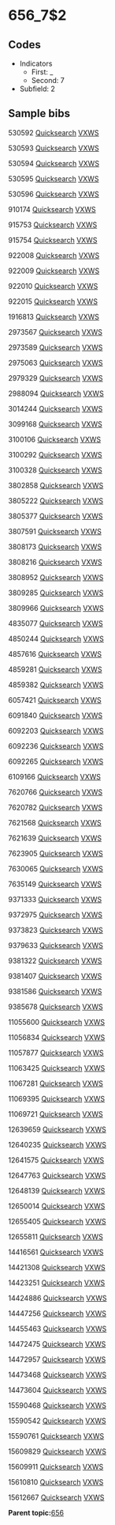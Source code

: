 # 656\_7$2

## Codes

-   Indicators
    -   First: \_
    -   Second: 7
-   Subfield: 2

## Sample bibs

530592 [Quicksearch](https://search.library.yale.edu/catalog/530592) [VXWS](http://prodorbis.library.yale.edu:7014/vxws/GetHoldingsService?bibId=530592)

530593 [Quicksearch](https://search.library.yale.edu/catalog/530593) [VXWS](http://prodorbis.library.yale.edu:7014/vxws/GetHoldingsService?bibId=530593)

530594 [Quicksearch](https://search.library.yale.edu/catalog/530594) [VXWS](http://prodorbis.library.yale.edu:7014/vxws/GetHoldingsService?bibId=530594)

530595 [Quicksearch](https://search.library.yale.edu/catalog/530595) [VXWS](http://prodorbis.library.yale.edu:7014/vxws/GetHoldingsService?bibId=530595)

530596 [Quicksearch](https://search.library.yale.edu/catalog/530596) [VXWS](http://prodorbis.library.yale.edu:7014/vxws/GetHoldingsService?bibId=530596)

910174 [Quicksearch](https://search.library.yale.edu/catalog/910174) [VXWS](http://prodorbis.library.yale.edu:7014/vxws/GetHoldingsService?bibId=910174)

915753 [Quicksearch](https://search.library.yale.edu/catalog/915753) [VXWS](http://prodorbis.library.yale.edu:7014/vxws/GetHoldingsService?bibId=915753)

915754 [Quicksearch](https://search.library.yale.edu/catalog/915754) [VXWS](http://prodorbis.library.yale.edu:7014/vxws/GetHoldingsService?bibId=915754)

922008 [Quicksearch](https://search.library.yale.edu/catalog/922008) [VXWS](http://prodorbis.library.yale.edu:7014/vxws/GetHoldingsService?bibId=922008)

922009 [Quicksearch](https://search.library.yale.edu/catalog/922009) [VXWS](http://prodorbis.library.yale.edu:7014/vxws/GetHoldingsService?bibId=922009)

922010 [Quicksearch](https://search.library.yale.edu/catalog/922010) [VXWS](http://prodorbis.library.yale.edu:7014/vxws/GetHoldingsService?bibId=922010)

922015 [Quicksearch](https://search.library.yale.edu/catalog/922015) [VXWS](http://prodorbis.library.yale.edu:7014/vxws/GetHoldingsService?bibId=922015)

1916813 [Quicksearch](https://search.library.yale.edu/catalog/1916813) [VXWS](http://prodorbis.library.yale.edu:7014/vxws/GetHoldingsService?bibId=1916813)

2973567 [Quicksearch](https://search.library.yale.edu/catalog/2973567) [VXWS](http://prodorbis.library.yale.edu:7014/vxws/GetHoldingsService?bibId=2973567)

2973589 [Quicksearch](https://search.library.yale.edu/catalog/2973589) [VXWS](http://prodorbis.library.yale.edu:7014/vxws/GetHoldingsService?bibId=2973589)

2975063 [Quicksearch](https://search.library.yale.edu/catalog/2975063) [VXWS](http://prodorbis.library.yale.edu:7014/vxws/GetHoldingsService?bibId=2975063)

2979329 [Quicksearch](https://search.library.yale.edu/catalog/2979329) [VXWS](http://prodorbis.library.yale.edu:7014/vxws/GetHoldingsService?bibId=2979329)

2988094 [Quicksearch](https://search.library.yale.edu/catalog/2988094) [VXWS](http://prodorbis.library.yale.edu:7014/vxws/GetHoldingsService?bibId=2988094)

3014244 [Quicksearch](https://search.library.yale.edu/catalog/3014244) [VXWS](http://prodorbis.library.yale.edu:7014/vxws/GetHoldingsService?bibId=3014244)

3099168 [Quicksearch](https://search.library.yale.edu/catalog/3099168) [VXWS](http://prodorbis.library.yale.edu:7014/vxws/GetHoldingsService?bibId=3099168)

3100106 [Quicksearch](https://search.library.yale.edu/catalog/3100106) [VXWS](http://prodorbis.library.yale.edu:7014/vxws/GetHoldingsService?bibId=3100106)

3100292 [Quicksearch](https://search.library.yale.edu/catalog/3100292) [VXWS](http://prodorbis.library.yale.edu:7014/vxws/GetHoldingsService?bibId=3100292)

3100328 [Quicksearch](https://search.library.yale.edu/catalog/3100328) [VXWS](http://prodorbis.library.yale.edu:7014/vxws/GetHoldingsService?bibId=3100328)

3802858 [Quicksearch](https://search.library.yale.edu/catalog/3802858) [VXWS](http://prodorbis.library.yale.edu:7014/vxws/GetHoldingsService?bibId=3802858)

3805222 [Quicksearch](https://search.library.yale.edu/catalog/3805222) [VXWS](http://prodorbis.library.yale.edu:7014/vxws/GetHoldingsService?bibId=3805222)

3805377 [Quicksearch](https://search.library.yale.edu/catalog/3805377) [VXWS](http://prodorbis.library.yale.edu:7014/vxws/GetHoldingsService?bibId=3805377)

3807591 [Quicksearch](https://search.library.yale.edu/catalog/3807591) [VXWS](http://prodorbis.library.yale.edu:7014/vxws/GetHoldingsService?bibId=3807591)

3808173 [Quicksearch](https://search.library.yale.edu/catalog/3808173) [VXWS](http://prodorbis.library.yale.edu:7014/vxws/GetHoldingsService?bibId=3808173)

3808216 [Quicksearch](https://search.library.yale.edu/catalog/3808216) [VXWS](http://prodorbis.library.yale.edu:7014/vxws/GetHoldingsService?bibId=3808216)

3808952 [Quicksearch](https://search.library.yale.edu/catalog/3808952) [VXWS](http://prodorbis.library.yale.edu:7014/vxws/GetHoldingsService?bibId=3808952)

3809285 [Quicksearch](https://search.library.yale.edu/catalog/3809285) [VXWS](http://prodorbis.library.yale.edu:7014/vxws/GetHoldingsService?bibId=3809285)

3809966 [Quicksearch](https://search.library.yale.edu/catalog/3809966) [VXWS](http://prodorbis.library.yale.edu:7014/vxws/GetHoldingsService?bibId=3809966)

4835077 [Quicksearch](https://search.library.yale.edu/catalog/4835077) [VXWS](http://prodorbis.library.yale.edu:7014/vxws/GetHoldingsService?bibId=4835077)

4850244 [Quicksearch](https://search.library.yale.edu/catalog/4850244) [VXWS](http://prodorbis.library.yale.edu:7014/vxws/GetHoldingsService?bibId=4850244)

4857616 [Quicksearch](https://search.library.yale.edu/catalog/4857616) [VXWS](http://prodorbis.library.yale.edu:7014/vxws/GetHoldingsService?bibId=4857616)

4859281 [Quicksearch](https://search.library.yale.edu/catalog/4859281) [VXWS](http://prodorbis.library.yale.edu:7014/vxws/GetHoldingsService?bibId=4859281)

4859382 [Quicksearch](https://search.library.yale.edu/catalog/4859382) [VXWS](http://prodorbis.library.yale.edu:7014/vxws/GetHoldingsService?bibId=4859382)

6057421 [Quicksearch](https://search.library.yale.edu/catalog/6057421) [VXWS](http://prodorbis.library.yale.edu:7014/vxws/GetHoldingsService?bibId=6057421)

6091840 [Quicksearch](https://search.library.yale.edu/catalog/6091840) [VXWS](http://prodorbis.library.yale.edu:7014/vxws/GetHoldingsService?bibId=6091840)

6092203 [Quicksearch](https://search.library.yale.edu/catalog/6092203) [VXWS](http://prodorbis.library.yale.edu:7014/vxws/GetHoldingsService?bibId=6092203)

6092236 [Quicksearch](https://search.library.yale.edu/catalog/6092236) [VXWS](http://prodorbis.library.yale.edu:7014/vxws/GetHoldingsService?bibId=6092236)

6092265 [Quicksearch](https://search.library.yale.edu/catalog/6092265) [VXWS](http://prodorbis.library.yale.edu:7014/vxws/GetHoldingsService?bibId=6092265)

6109166 [Quicksearch](https://search.library.yale.edu/catalog/6109166) [VXWS](http://prodorbis.library.yale.edu:7014/vxws/GetHoldingsService?bibId=6109166)

7620766 [Quicksearch](https://search.library.yale.edu/catalog/7620766) [VXWS](http://prodorbis.library.yale.edu:7014/vxws/GetHoldingsService?bibId=7620766)

7620782 [Quicksearch](https://search.library.yale.edu/catalog/7620782) [VXWS](http://prodorbis.library.yale.edu:7014/vxws/GetHoldingsService?bibId=7620782)

7621568 [Quicksearch](https://search.library.yale.edu/catalog/7621568) [VXWS](http://prodorbis.library.yale.edu:7014/vxws/GetHoldingsService?bibId=7621568)

7621639 [Quicksearch](https://search.library.yale.edu/catalog/7621639) [VXWS](http://prodorbis.library.yale.edu:7014/vxws/GetHoldingsService?bibId=7621639)

7623905 [Quicksearch](https://search.library.yale.edu/catalog/7623905) [VXWS](http://prodorbis.library.yale.edu:7014/vxws/GetHoldingsService?bibId=7623905)

7630065 [Quicksearch](https://search.library.yale.edu/catalog/7630065) [VXWS](http://prodorbis.library.yale.edu:7014/vxws/GetHoldingsService?bibId=7630065)

7635149 [Quicksearch](https://search.library.yale.edu/catalog/7635149) [VXWS](http://prodorbis.library.yale.edu:7014/vxws/GetHoldingsService?bibId=7635149)

9371333 [Quicksearch](https://search.library.yale.edu/catalog/9371333) [VXWS](http://prodorbis.library.yale.edu:7014/vxws/GetHoldingsService?bibId=9371333)

9372975 [Quicksearch](https://search.library.yale.edu/catalog/9372975) [VXWS](http://prodorbis.library.yale.edu:7014/vxws/GetHoldingsService?bibId=9372975)

9373823 [Quicksearch](https://search.library.yale.edu/catalog/9373823) [VXWS](http://prodorbis.library.yale.edu:7014/vxws/GetHoldingsService?bibId=9373823)

9379633 [Quicksearch](https://search.library.yale.edu/catalog/9379633) [VXWS](http://prodorbis.library.yale.edu:7014/vxws/GetHoldingsService?bibId=9379633)

9381322 [Quicksearch](https://search.library.yale.edu/catalog/9381322) [VXWS](http://prodorbis.library.yale.edu:7014/vxws/GetHoldingsService?bibId=9381322)

9381407 [Quicksearch](https://search.library.yale.edu/catalog/9381407) [VXWS](http://prodorbis.library.yale.edu:7014/vxws/GetHoldingsService?bibId=9381407)

9381586 [Quicksearch](https://search.library.yale.edu/catalog/9381586) [VXWS](http://prodorbis.library.yale.edu:7014/vxws/GetHoldingsService?bibId=9381586)

9385678 [Quicksearch](https://search.library.yale.edu/catalog/9385678) [VXWS](http://prodorbis.library.yale.edu:7014/vxws/GetHoldingsService?bibId=9385678)

11055600 [Quicksearch](https://search.library.yale.edu/catalog/11055600) [VXWS](http://prodorbis.library.yale.edu:7014/vxws/GetHoldingsService?bibId=11055600)

11056834 [Quicksearch](https://search.library.yale.edu/catalog/11056834) [VXWS](http://prodorbis.library.yale.edu:7014/vxws/GetHoldingsService?bibId=11056834)

11057877 [Quicksearch](https://search.library.yale.edu/catalog/11057877) [VXWS](http://prodorbis.library.yale.edu:7014/vxws/GetHoldingsService?bibId=11057877)

11063425 [Quicksearch](https://search.library.yale.edu/catalog/11063425) [VXWS](http://prodorbis.library.yale.edu:7014/vxws/GetHoldingsService?bibId=11063425)

11067281 [Quicksearch](https://search.library.yale.edu/catalog/11067281) [VXWS](http://prodorbis.library.yale.edu:7014/vxws/GetHoldingsService?bibId=11067281)

11069395 [Quicksearch](https://search.library.yale.edu/catalog/11069395) [VXWS](http://prodorbis.library.yale.edu:7014/vxws/GetHoldingsService?bibId=11069395)

11069721 [Quicksearch](https://search.library.yale.edu/catalog/11069721) [VXWS](http://prodorbis.library.yale.edu:7014/vxws/GetHoldingsService?bibId=11069721)

12639659 [Quicksearch](https://search.library.yale.edu/catalog/12639659) [VXWS](http://prodorbis.library.yale.edu:7014/vxws/GetHoldingsService?bibId=12639659)

12640235 [Quicksearch](https://search.library.yale.edu/catalog/12640235) [VXWS](http://prodorbis.library.yale.edu:7014/vxws/GetHoldingsService?bibId=12640235)

12641575 [Quicksearch](https://search.library.yale.edu/catalog/12641575) [VXWS](http://prodorbis.library.yale.edu:7014/vxws/GetHoldingsService?bibId=12641575)

12647763 [Quicksearch](https://search.library.yale.edu/catalog/12647763) [VXWS](http://prodorbis.library.yale.edu:7014/vxws/GetHoldingsService?bibId=12647763)

12648139 [Quicksearch](https://search.library.yale.edu/catalog/12648139) [VXWS](http://prodorbis.library.yale.edu:7014/vxws/GetHoldingsService?bibId=12648139)

12650014 [Quicksearch](https://search.library.yale.edu/catalog/12650014) [VXWS](http://prodorbis.library.yale.edu:7014/vxws/GetHoldingsService?bibId=12650014)

12655405 [Quicksearch](https://search.library.yale.edu/catalog/12655405) [VXWS](http://prodorbis.library.yale.edu:7014/vxws/GetHoldingsService?bibId=12655405)

12655811 [Quicksearch](https://search.library.yale.edu/catalog/12655811) [VXWS](http://prodorbis.library.yale.edu:7014/vxws/GetHoldingsService?bibId=12655811)

14416561 [Quicksearch](https://search.library.yale.edu/catalog/14416561) [VXWS](http://prodorbis.library.yale.edu:7014/vxws/GetHoldingsService?bibId=14416561)

14421308 [Quicksearch](https://search.library.yale.edu/catalog/14421308) [VXWS](http://prodorbis.library.yale.edu:7014/vxws/GetHoldingsService?bibId=14421308)

14423251 [Quicksearch](https://search.library.yale.edu/catalog/14423251) [VXWS](http://prodorbis.library.yale.edu:7014/vxws/GetHoldingsService?bibId=14423251)

14424886 [Quicksearch](https://search.library.yale.edu/catalog/14424886) [VXWS](http://prodorbis.library.yale.edu:7014/vxws/GetHoldingsService?bibId=14424886)

14447256 [Quicksearch](https://search.library.yale.edu/catalog/14447256) [VXWS](http://prodorbis.library.yale.edu:7014/vxws/GetHoldingsService?bibId=14447256)

14455463 [Quicksearch](https://search.library.yale.edu/catalog/14455463) [VXWS](http://prodorbis.library.yale.edu:7014/vxws/GetHoldingsService?bibId=14455463)

14472475 [Quicksearch](https://search.library.yale.edu/catalog/14472475) [VXWS](http://prodorbis.library.yale.edu:7014/vxws/GetHoldingsService?bibId=14472475)

14472957 [Quicksearch](https://search.library.yale.edu/catalog/14472957) [VXWS](http://prodorbis.library.yale.edu:7014/vxws/GetHoldingsService?bibId=14472957)

14473468 [Quicksearch](https://search.library.yale.edu/catalog/14473468) [VXWS](http://prodorbis.library.yale.edu:7014/vxws/GetHoldingsService?bibId=14473468)

14473604 [Quicksearch](https://search.library.yale.edu/catalog/14473604) [VXWS](http://prodorbis.library.yale.edu:7014/vxws/GetHoldingsService?bibId=14473604)

15590468 [Quicksearch](https://search.library.yale.edu/catalog/15590468) [VXWS](http://prodorbis.library.yale.edu:7014/vxws/GetHoldingsService?bibId=15590468)

15590542 [Quicksearch](https://search.library.yale.edu/catalog/15590542) [VXWS](http://prodorbis.library.yale.edu:7014/vxws/GetHoldingsService?bibId=15590542)

15590761 [Quicksearch](https://search.library.yale.edu/catalog/15590761) [VXWS](http://prodorbis.library.yale.edu:7014/vxws/GetHoldingsService?bibId=15590761)

15609829 [Quicksearch](https://search.library.yale.edu/catalog/15609829) [VXWS](http://prodorbis.library.yale.edu:7014/vxws/GetHoldingsService?bibId=15609829)

15609911 [Quicksearch](https://search.library.yale.edu/catalog/15609911) [VXWS](http://prodorbis.library.yale.edu:7014/vxws/GetHoldingsService?bibId=15609911)

15610810 [Quicksearch](https://search.library.yale.edu/catalog/15610810) [VXWS](http://prodorbis.library.yale.edu:7014/vxws/GetHoldingsService?bibId=15610810)

15612667 [Quicksearch](https://search.library.yale.edu/catalog/15612667) [VXWS](http://prodorbis.library.yale.edu:7014/vxws/GetHoldingsService?bibId=15612667)

**Parent topic:**[656](../../tags/656/656.md)

